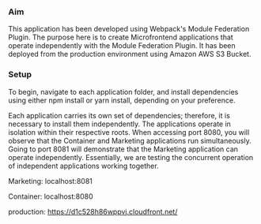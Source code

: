 <h3>Aim</h3>

This application has been developed using Webpack's Module Federation Plugin. The purpose here is to create Microfrontend applications that operate independently with the Module Federation Plugin. It has been deployed from the production environment using Amazon AWS S3 Bucket.


<h3>Setup</h3>

<p>To begin, navigate to each application folder, and install dependencies using either npm install or yarn install, depending on your preference.</p>

<p>
  Each application carries its own set of dependencies; therefore, it is necessary to install them independently. The applications operate in isolation within their respective roots. When accessing port 8080, you will observe that the Container and Marketing applications run simultaneously. Going to port 8081 will demonstrate that the Marketing application can operate independently. Essentially, we are testing the concurrent operation of independent applications working together.
</p>

<p>Marketing: localhost:8081</p>
<p>Container: localhost:8080</p>

production: https://d1c528h86wppvj.cloudfront.net/
